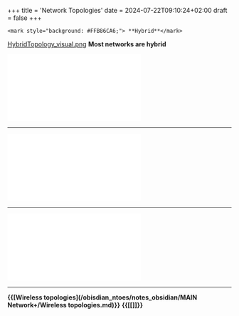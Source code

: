 +++
title = 'Network Topologies'
date = 2024-07-22T09:10:24+02:00
draft = false
+++

    <mark style="background: #FFB86CA6;"> **Hybrid**</mark>
[HybridTopology_visual.png](/HybridTopology_visual.png)
**Most networks are hybrid**

$$ $$
 ![Ring](/obisdian_ntoes/notes_obsidian/ZPythonref/DjangoFramework/Network+/Ref_OSI/Ring.md)

--- 
![Bus](/obisdian_ntoes/notes_obsidian/ZPythonref/DjangoFramework/Network+/Ref_OSI/Bus.md)

--- 
![Mesh](/obisdian_ntoes/notes_obsidian/ZPythonref/DjangoFramework/Network+/Ref_OSI/Mesh.md)

---
**{{[Wireless topologies](/obisdian_ntoes/notes_obsidian/MAIN Network+/Wireless topologies.md)}}** **{{[[]]}}**